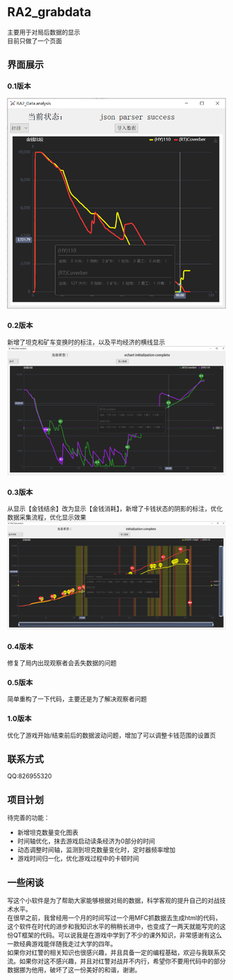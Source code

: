 # RA2_grabdata
主要用于对局后数据的显示  
目前只做了一个页面
## 界面展示
### 0.1版本
![0.1](./git_asset/1.png)
### 0.2版本
新增了坦克和矿车变换时的标注，以及平均经济的横线显示  
![0.2](./git_asset/2.png)
### 0.3版本
从显示【金钱结余】改为显示【金钱消耗】，新增了卡钱状态的阴影的标注，优化数据采集流程，优化显示效果  
![0.3](./git_asset/3.png)
### 0.4版本
修复了局内出现观察者会丢失数据的问题
### 0.5版本
简单重构了一下代码，主要还是为了解决观察者问题
### 1.0版本
优化了游戏开始/结束前后的数据波动问题，增加了可以调整卡钱范围的设置页
## 联系方式
QQ:826955320
## 项目计划
待完善的功能：  
- 新增坦克数量变化图表  
- 时间轴优化，抹去游戏启动读条经济为0部分的时间  
- 动态调整时间轴，监测到坦克数量变化时，定时器频率增加  
- 游戏时间归一化，优化游戏过程中的卡顿时间  
## 一些闲谈
写这个小软件是为了帮助大家能够根据对局的数据，科学客观的提升自己的对战技术水平。  
在很早之前，我曾经用一个月的时间写过一个用MFC抓数据去生成html的代码，这个软件在时代的进步和我知识水平的稍稍长进中，也变成了一两天就能写完的这份QT框架的代码。可以说我是在游戏中学到了不少的课外知识，非常感谢有这么一款经典游戏能伴随我走过大学的四年。  
如果你对红警的相关知识也很感兴趣，并且具备一定的编程基础，欢迎与我联系交流。如果你对这不感兴趣，并且对红警对战并不内行，希望你不要用代码中的部分数据挪为他用，破坏了这一份美好的和谐，谢谢。
